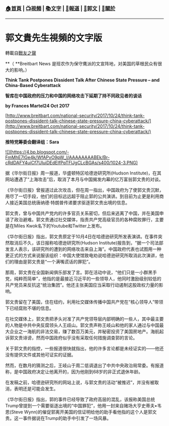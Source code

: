 ###  [:house:首頁](https://github.com/ourhimalayas/home) | [:tv:視頻](https://github.com/ourhimalayas/videos) | [:books:文字](https://github.com/ourhimalayas/txt) | [:newspaper:報道](https://github.com/ourhimalayas/news) | [:eagle:郭文](https://github.com/ourhimalayas/guomedia) | [:pray:關於](https://github.com/ourhimalayas/home/tree/master/about)
---
# 郭文貴先生視頻的文字版
轉載自[戰友之聲](http://littleantvoice.blogspot.com)

**（&nbsp;**Breitbart News 是班农作为保守鹰派的文宣阵地，对美国的草根民众有很大的影响。）



**Think Tank Postpones Dissident Talk After Chinese State Pressure – and China-Based Cyberattack**



**智库在中国政府的压力和中国的网络攻击下延期了持不同政见者的谈话**



**by Frances Martel24 Oct 2017**



[http://www.breitbart.com/national-security/2017/10/24/think-tank-postpones-dissident-talk-chinese-state-pressure-china-cyberattack/](http://www.breitbart.com/national-security/2017/10/24/think-tank-postpones-dissident-talk-chinese-state-pressure-china-cyberattack/)



**推特党筹委会翻译组：Sara**

[!\[\](https://4.bp.blogspot.com/-FmMhE7lGe4k/WfAPvO9pW_I/AAAAAAAABEk/Br-cRdDAFY4uiCf7UluiDEdEIfPpTFlJgCLcBGAs/s400/1024-3.PNG)](https://4.bp.blogspot.com/-FmMhE7lGe4k/WfAPvO9pW_I/AAAAAAAABEk/Br-cRdDAFY4uiCf7UluiDEdEIfPpTFlJgCLcBGAs/s1600/1024-3.PNG)

据《华尔街日报》周一报道，华盛顿特区哈德逊研究所(Hudson Institute)，在其网站遭遇了“上海攻击”后，取消了本月与中国揭发内幕的亿万富翁郭文贵的对谈。



《华尔街日报》曾报道过此次攻击，但在周一指出，中国政府为了使郭文贵沉默，用尽了一切手段，他们的目标远远超于阻止郭的公共演讲。到目前为止更是利用商人接近美国总统唐纳德·特朗普传递要求驱逐郭文贵出境的信息。



郭文贵，曾与中国共产党内的许多官员关系密切，但后来逃离了中国，并在美国申请了政治避难。郭文贵通过社交媒体，指责共产党高级官员的各种腐败罪行，主要是在Miles Kwok名下的Youtube和Twitter上发布。



《华尔街日报》指出，郭文贵原定于10月4日在哈德逊研究所发表演讲。在事件突然取消后不久，该日报称哈德逊研究所(Hudson Institute)报告到，“据一个司法部发言人表示，该研究所的遭到的网络攻击来自上海”。中国政府代表也试图用一种更正式的方式来说服该组织：中国大使馆致电劝说哈德逊研究所取消此次演讲，他们的理由是郭文贵是“一个满嘴谎话的罪犯”。



那周，郭文贵在全国新闻俱乐部发了言。郭在活动中说，“他们只是一小群黑手党，纯粹而简单”，他指的是最接近习近平的一些领导人，他同时激励级别较低的共产党员来反抗这“统治集团”。他还主张美国应当采取行动遏制这股政权力量的影响。



郭文贵留在了美国，住在纽约，利用社交媒体传播中国共产党在“核心领导人”带领下已经腐败不堪的信息。



在社交媒体上，郭文贵把矛头对准了共产党领导层内部明确的一些人，其中最主要的人物是中共中央反腐领头人王歧山。郭文贵声称王岐山和他的家人通过与中国最大企业之一海航的非法交易，赚了数百万美元，并秘密投资了美国房地产。海航起诉郭文贵诽谤，然而中国政府似乎没有采取任何措施调查郭的言论。



关于郭文贵的指控，一些报道很快就指出，他的许多言论都是未经证实的——他还没有提供文件或其他可证实的证据。



然而，在数月的猜测之后，王岐山于周二低调退出了中共中央政治局常委。有报道称，是中国政府决定让他离开的，因为他刚到68岁的非正式退休年龄。



在发稿之前，哈德逊研究所的网站上说，与郭文贵的活动“被推迟”，并没有被取消，表明还是可能会发生。



《华尔街日报》指出，郭的事件已经导致了政府高层的混乱，该报称美国总统Trump曾提到一个需要驱逐出境的“中国罪犯”，他用一封来自赌场大亨史蒂夫•韦恩(Steve Wynn)的催促郭离开美国的信证明给他的助手看他指的这个人是郭文贵。这一事件据说在Trump的助手中引发了一场风暴。